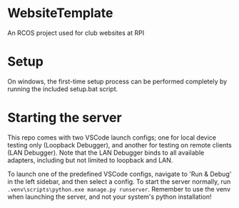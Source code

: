 # WebsiteTemplate
An RCOS project used for club websites at RPI

# Setup
On windows, the first-time setup process can be performed completely by running the included setup.bat script.

# Starting the server
This repo comes with two VSCode launch configs; one for local device testing only (Loopback Debugger), and another for testing on remote clients (LAN Debugger). Note that the LAN Debugger binds to all available adapters, including but not limited to loopback and LAN.

To launch one of the predefined VSCode configs, navigate to 'Run & Debug' in the left sidebar, and then select a config.
To start the server normally, run `.venv\scripts\python.exe manage.py runserver`. Remember to use the venv when launching the server, and not your system's python installation!
